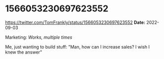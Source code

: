 # 1566053230697623552
https://twitter.com/TomFrankly/status/1566053230697623552
**Date:** 2022-09-03

Marketing: *Works, multiple times*

Me, just wanting to build stuff: "Man, how can I increase sales? I wish I knew the answer"
